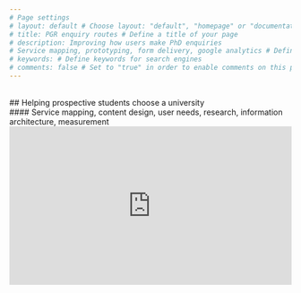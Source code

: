 ```yaml
---
# Page settings
# layout: default # Choose layout: "default", "homepage" or "documentation-archive"
# title: PGR enquiry routes # Define a title of your page
# description: Improving how users make PhD enquiries 
# Service mapping, prototyping, form delivery, google analytics # Define a description of your page
# keywords: # Define keywords for search engines
# comments: false # Set to "true" in order to enable comments on this page. Make sure you properly setup "disqus_forum_shortname" variable in "_config.yml"
---
```



<style>
.container {
  position: relative;
  width: 100%;
  overflow: hidden;
  padding-top: 56.25%; /* 16:9 Aspect Ratio */
}

.responsive-iframe {
  position: absolute;
  top: 0;
  left: 0;
  bottom: 0;
  right: 0;
  width: 100%;
  height: 100%;
  border: none;
}
</style>
<br/>
## Helping prospective students choose a university<br/>
#### Service mapping, content design, user needs, research, information architecture, measurement

<div class="container"> 
<iframe class="responsive-iframe" src="https://miro.com/app/embed/uXjVO_lTUI0=/?pres=1&frameId=3458764522439136394" frameBorder="0" scrolling="no" allowFullScreen></iframe>
</div>

<br/>
